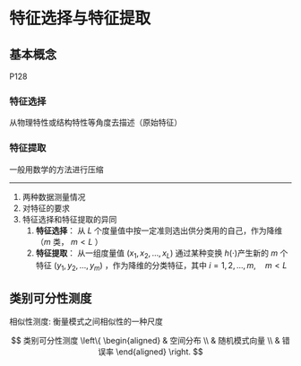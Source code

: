 # 特征选择与特征提取

## 基本概念

P128

### 特征选择

从物理特性或结构特性等角度去描述（原始特征）

### 特征提取

一般用数学的方法进行压缩

---

1. 两种数据测量情况
2. 对特征的要求
3. 特征选择和特征提取的异同
   1. **特征选择**： 从 $L$ 个度量值中按一定准则选出供分类用的自己，作为降维（$m$ 类， $m < L$ ）
   2. **特征提取**： 从一组度量值 $(x_1, x_2, \ldots, x_L)$ 通过某种变换 $h(\cdot)$产生新的 $m$ 个特征 $(y_1, y_2, \ldots, y_m)$ ，作为降维的分类特征，其中 $i = 1, 2, \ldots, m, \quad m < L$

## 类别可分性测度

相似性测度: 衡量模式之间相似性的一种尺度

$$
类别可分性测度
\left\{
\begin{aligned}
    & 空间分布 \\
    & 随机模式向量 \\
    & 错误率
\end{aligned}
\right.
$$
